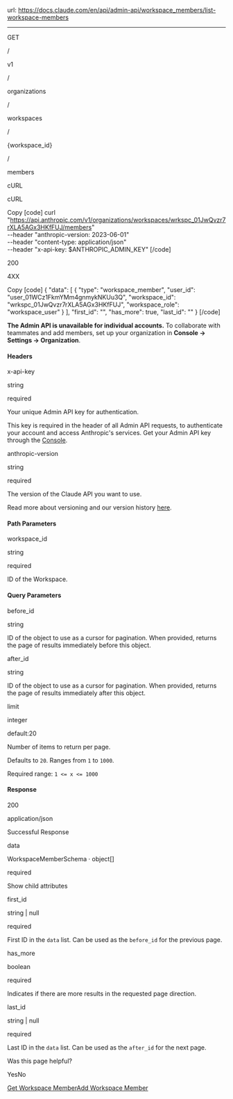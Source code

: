 url: https://docs.claude.com/en/api/admin-api/workspace_members/list-workspace-members

---

GET

/

v1

/

organizations

/

workspaces

/

\{workspace\_id\}

/

members

cURL

cURL

Copy
[code]
    curl "https://api.anthropic.com/v1/organizations/workspaces/wrkspc_01JwQvzr7rXLA5AGx3HKfFUJ/members" \
      --header "anthropic-version: 2023-06-01" \
      --header "content-type: application/json" \
      --header "x-api-key: $ANTHROPIC_ADMIN_KEY"
[/code]

200

4XX

Copy
[code]
    {
      "data": [
        {
          "type": "workspace_member",
          "user_id": "user_01WCz1FkmYMm4gnmykNKUu3Q",
          "workspace_id": "wrkspc_01JwQvzr7rXLA5AGx3HKfFUJ",
          "workspace_role": "workspace_user"
        }
      ],
      "first_id": "<string>",
      "has_more": true,
      "last_id": "<string>"
    }
[/code]

**The Admin API is unavailable for individual accounts.** To collaborate with teammates and add members, set up your organization in **Console → Settings → Organization**.

#### Headers

x-api-key

string

required

Your unique Admin API key for authentication.

This key is required in the header of all Admin API requests, to authenticate your account and access Anthropic's services. Get your Admin API key through the [Console](https://console.anthropic.com/settings/admin-keys).

anthropic-version

string

required

The version of the Claude API you want to use.

Read more about versioning and our version history [here](/api/versioning).

#### Path Parameters

workspace\_id

string

required

ID of the Workspace.

#### Query Parameters

before\_id

string

ID of the object to use as a cursor for pagination. When provided, returns the page of results immediately before this object.

after\_id

string

ID of the object to use as a cursor for pagination. When provided, returns the page of results immediately after this object.

limit

integer

default:20

Number of items to return per page.

Defaults to `20`. Ranges from `1` to `1000`.

Required range: `1 <= x <= 1000`

#### Response

200

application/json

Successful Response

data

WorkspaceMemberSchema · object\[\]

required

Show child attributes

first\_id

string | null

required

First ID in the `data` list. Can be used as the `before_id` for the previous page.

has\_more

boolean

required

Indicates if there are more results in the requested page direction.

last\_id

string | null

required

Last ID in the `data` list. Can be used as the `after_id` for the next page.

Was this page helpful?

YesNo

[Get Workspace Member](/en/api/admin-api/workspace_members/get-workspace-member)[Add Workspace Member](/en/api/admin-api/workspace_members/create-workspace-member)
